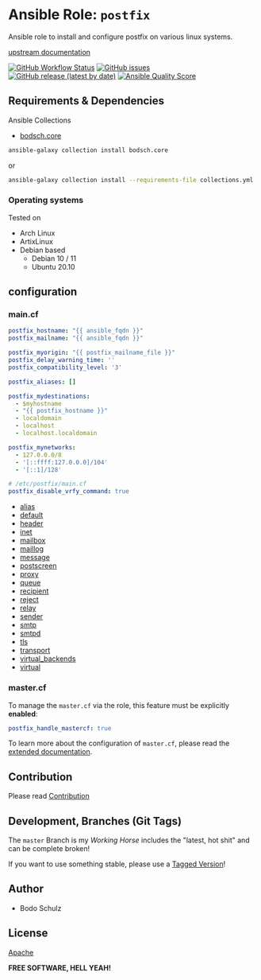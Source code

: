 
# Ansible Role:  `postfix`

Ansible role to install and configure postfix on various linux systems.

[upstream documentation ](http://www.postfix.org/postconf.5.html)


[![GitHub Workflow Status](https://img.shields.io/github/actions/workflow/status/bodsch/ansible-postfix/main.yml?branch=main)][ci]
[![GitHub issues](https://img.shields.io/github/issues/bodsch/ansible-postfix)][issues]
[![GitHub release (latest by date)](https://img.shields.io/github/v/release/bodsch/ansible-postfix)][releases]
[![Ansible Quality Score](https://img.shields.io/ansible/quality/50067?label=role%20quality)][quality]

[ci]: https://github.com/bodsch/ansible-postfix/actions
[issues]: https://github.com/bodsch/ansible-postfix/issues?q=is%3Aopen+is%3Aissue
[releases]: https://github.com/bodsch/ansible-postfix/releases
[quality]: https://galaxy.ansible.com/bodsch/postfix


## Requirements & Dependencies

Ansible Collections

- [bodsch.core](https://github.com/bodsch/ansible-collection-core)

```bash
ansible-galaxy collection install bodsch.core
```
or
```bash
ansible-galaxy collection install --requirements-file collections.yml
```

### Operating systems

Tested on

* Arch Linux
* ArtixLinux
* Debian based
    - Debian 10 / 11
    - Ubuntu 20.10

## configuration

### main.cf

```yaml
postfix_hostname: "{{ ansible_fqdn }}"
postfix_mailname: "{{ ansible_fqdn }}"

postfix_myorigin: "{{ postfix_mailname_file }}"
postfix_delay_warning_time: ''
postfix_compatibility_level: '3'

postfix_aliases: []

postfix_mydestinations:
  - $myhostname
  - "{{ postfix_hostname }}"
  - localdomain
  - localhost
  - localhost.localdomain

postfix_mynetworks:
  - 127.0.0.0/8
  - '[::ffff:127.0.0.0]/104'
  - '[::1]/128'

# /etc/postfix/main.cf
postfix_disable_vrfy_command: true
```

- [alias](docs/alias.md)
- [default](docs/default.md)
- [header](docs/header.md)
- [inet](docs/inet.md)
- [mailbox](docs/mailbox.md)
- [maillog](docs/maillog.md)
- [message](docs/message.md)
- [postscreen](docs/postscreen.md)
- [proxy](docs/proxy.md)
- [queue](docs/queue.md)
- [recipient](docs/recipient.md)
- [reject](docs/reject.md)
- [relay](docs/relay.md)
- [sender](docs/sender.md)
- [smtp](docs/smtp.md)
- [smtpd](docs/smtpd.md)
- [tls](docs/tls.md)
- [transport](docs/transport.md)
- [virtual_backends](docs/virtual_backends.md)
- [virtual](docs/virtual.md)


### master.cf

To manage the `master.cf` via the role, this feature must be explicitly **enabled**:

```yaml
postfix_handle_mastercf: true
```

To learn more about the configuration of `master.cf`, please read the [extended documentation](docs/master.cf.md).

## Contribution

Please read [Contribution](CONTRIBUTING.md)

## Development,  Branches (Git Tags)

The `master` Branch is my *Working Horse* includes the "latest, hot shit" and can be complete broken!

If you want to use something stable, please use a [Tagged Version](https://github.com/bodsch/ansible-postfix/tags)!


## Author

- Bodo Schulz

## License

[Apache](LICENSE)

**FREE SOFTWARE, HELL YEAH!**

